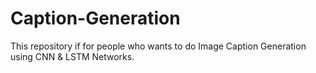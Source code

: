 # Caption-Generation
This repository if for people who wants to do Image Caption Generation using CNN &amp; LSTM Networks.
